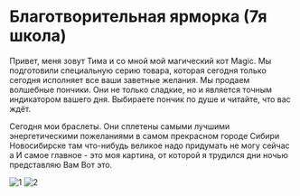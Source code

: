 # Благотворительная ярморка (7я школа)

Привет, меня зовут Тима и со мной мой магический кот Magic.
Мы подготовили специальную серию товара, которая сегодня только сегодня исполняет все ваши заветные желания.
Мы продаем волшебные пончики. Они не только сладкие, но и является точным индикатором вашего дня.
Выбираете пончик по душе и читайте, что вас ждёт. 

Сегодня мои браслеты. Они сплетены самыми лучшими энергетическими пожеланиями в самом прекрасном городе Сибири Новосибирске там что-нибудь великое надо придумать не могу сейчас а И самое главное - это моя картина, от которой я трудился дни ночью представляю Вам Вот это.


![1]("https://timofeykirin.github.io/sales/1.jpeg")
![2]("https://timofeykirin.github.io/sales/2.jpeg")
